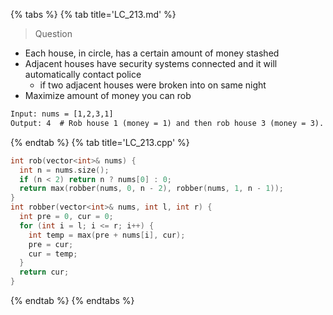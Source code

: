 {% tabs %}
{% tab title='LC_213.md' %}

> Question

* Each house, in circle, has a certain amount of money stashed
* Adjacent houses have security systems connected and it will automatically contact police
  * if two adjacent houses were broken into on same night
* Maximize amount of money you can rob

```txt
Input: nums = [1,2,3,1]
Output: 4  # Rob house 1 (money = 1) and then rob house 3 (money = 3).
```

{% endtab %}
{% tab title='LC_213.cpp' %}

```cpp
int rob(vector<int>& nums) {
  int n = nums.size();
  if (n < 2) return n ? nums[0] : 0;
  return max(robber(nums, 0, n - 2), robber(nums, 1, n - 1));
}
int robber(vector<int>& nums, int l, int r) {
  int pre = 0, cur = 0;
  for (int i = l; i <= r; i++) {
    int temp = max(pre + nums[i], cur);
    pre = cur;
    cur = temp;
  }
  return cur;
}
```

{% endtab %}
{% endtabs %}
